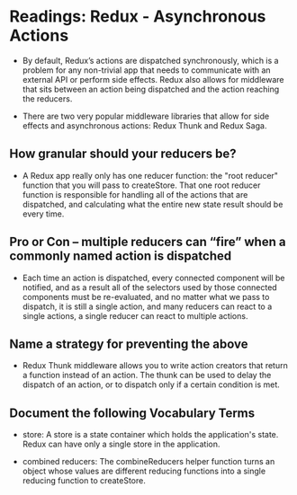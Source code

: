 # Readings: Redux - Asynchronous Actions

* By default, Redux’s actions are dispatched synchronously, which is a problem for any non-trivial app that needs to communicate with an external API or perform side effects. Redux also allows for middleware that sits between an action being dispatched and the action reaching the reducers.

* There are two very popular middleware libraries that allow for side effects and asynchronous actions: Redux Thunk and Redux Saga.

## How granular should your reducers be?

* A Redux app really only has one reducer function: the "root reducer" function that you will pass to createStore. That one root reducer function is responsible for handling all of the actions that are dispatched, and calculating what the entire new state result should be every time.

## Pro or Con – multiple reducers can “fire” when a commonly named action is dispatched

* Each time an action is dispatched, every connected component will be notified, and as a result all of the selectors used by those connected components must be re-evaluated, and no matter what we pass to dispatch, it is still a single action, and many reducers can react to a single actions, a single reducer can react to multiple actions.

## Name a strategy for preventing the above

* Redux Thunk middleware allows you to write action creators that return a function instead of an action. The thunk can be used to delay the dispatch of an action, or to dispatch only if a certain condition is met.

## Document the following Vocabulary Terms

* store: A store is a state container which holds the application's state. Redux can have only a single store in the application.

* combined reducers: The combineReducers helper function turns an object whose values are different reducing functions into a single reducing function to createStore.